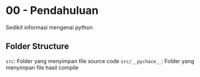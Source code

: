 # 00 - Pendahuluan

 Sedikit informasi mengenai python

## Folder Structure

 `src`: Folder yang menyimpan file source code
 `src/__pychace__`: Folder yang menyimpan file hasil compile